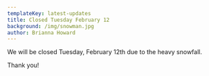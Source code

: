 ```yaml
---
templateKey: latest-updates
title: Closed Tuesday February 12
background: /img/snowman.jpg
author: Brianna Howard
---
```


We will be closed Tuesday, February 12th due to the heavy snowfall.

Thank you!
